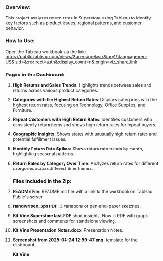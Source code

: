 ### **Overview:**

This project analyzes return rates in Superstore using Tableau to identify key factors such as product issues, regional patterns, and customer behavior.

### **How to Use:**

Open the Tableau workbook via the link: https://public.tableau.com/views/Superstorelast/Story1?:language=en-US&:sid=&:redirect=auth&:display_count=n&:origin=viz_share_link

### **Pages in the Dashboard:**

1. **High Returns and Sales Trends**: Highlights trends between sales and returns across various product categories.

2. **Categories with the Highest Return Rates**: Displays categories with the highest return rates, focusing on Technology, Office Supplies, and Furniture.

3. **Repeat Customers with High Return Rates**: Identifies customers who consistently return items and shows high return rates for repeat buyers.

4. **Geographic Insights**: Shows states with unusually high return rates and potential fulfillment issues.

5. **Monthly Return Rate Spikes**: Shows return rate trends by month, highlighting seasonal patterns.

6. **Return Rates by Category Over Time**: Analyzes return rates for different categories across different time frames.

   ### **Files Included in the Zip:**

1. **README File**: README.md file with a link to the workbook on Tableau Public's server

2. **Handwritten\_3ps PDF**: 3 variations of pen-and-paper sketches.

3. **Kit Vine Superstore last.PDF**  short insights. 
Now in PDF with graph screenshots and comments for standalone viewing.

4. **Kit Vine Presentation Notes.docx**: Presentation Notes.

5. **Screenshot from 2025-04-24 12-59-47.png**: template for the dashboard.

   **Kit Vine**

     
   

